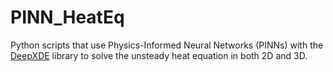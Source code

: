 # PINN_HeatEq
Python scripts that use Physics-Informed Neural Networks (PINNs) with the [DeepXDE](https://github.com/lululxvi/deepxde) library to solve the unsteady heat equation in both 2D and 3D.
